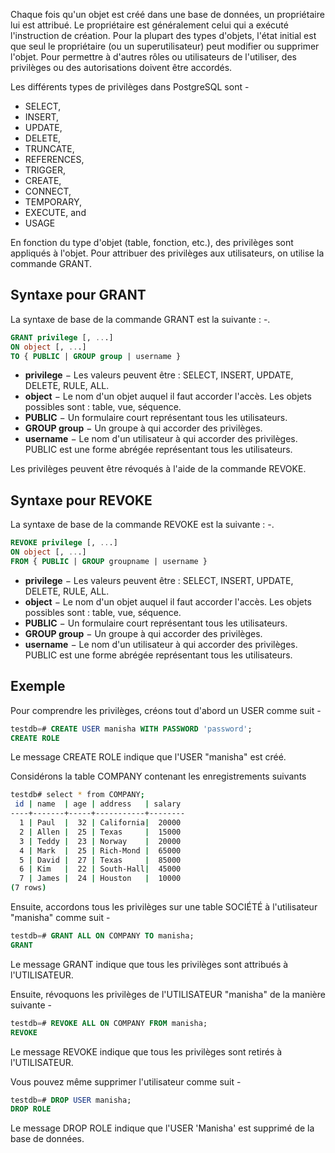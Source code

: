 Chaque fois qu'un objet est créé dans une base de données, un propriétaire lui est attribué. Le propriétaire est généralement celui qui a exécuté l'instruction de création. Pour la plupart des types d'objets, l'état initial est que seul le propriétaire (ou un superutilisateur) peut modifier ou supprimer l'objet. Pour permettre à d'autres rôles ou utilisateurs de l'utiliser, des privilèges ou des autorisations doivent être accordés.

Les différents types de privilèges dans PostgreSQL sont -

- SELECT,
- INSERT,
- UPDATE,
- DELETE,
- TRUNCATE,
- REFERENCES,
- TRIGGER,
- CREATE,
- CONNECT,
- TEMPORARY,
- EXECUTE, and
- USAGE

En fonction du type d'objet (table, fonction, etc.), des privilèges sont appliqués à l'objet. Pour attribuer des privilèges aux utilisateurs, on utilise la commande GRANT.

## Syntaxe pour GRANT

La syntaxe de base de la commande GRANT est la suivante : -.

```sql
GRANT privilege [, ...]
ON object [, ...]
TO { PUBLIC | GROUP group | username }
```

- **privilege** − Les valeurs peuvent être : SELECT, INSERT, UPDATE, DELETE, RULE, ALL.
- **object** − Le nom d'un objet auquel il faut accorder l'accès. Les objets possibles sont : table, vue, séquence.
- **PUBLIC** − Un formulaire court représentant tous les utilisateurs.
- **GROUP group** − Un groupe à qui accorder des privilèges.
- **username** − Le nom d'un utilisateur à qui accorder des privilèges. PUBLIC est une forme abrégée représentant tous les utilisateurs.

Les privilèges peuvent être révoqués à l'aide de la commande REVOKE.

## Syntaxe pour REVOKE

La syntaxe de base de la commande REVOKE est la suivante : -.

```sql
REVOKE privilege [, ...]
ON object [, ...]
FROM { PUBLIC | GROUP groupname | username }
```

- **privilege** − Les valeurs peuvent être : SELECT, INSERT, UPDATE, DELETE, RULE, ALL.
- **object** − Le nom d'un objet auquel il faut accorder l'accès. Les objets possibles sont : table, vue, séquence.
- **PUBLIC** − Un formulaire court représentant tous les utilisateurs.
- **GROUP group** − Un groupe à qui accorder des privilèges.
- **username** − Le nom d'un utilisateur à qui accorder des privilèges. PUBLIC est une forme abrégée représentant tous les utilisateurs.

## Exemple

Pour comprendre les privilèges, créons tout d'abord un USER comme suit -

```sql
testdb=# CREATE USER manisha WITH PASSWORD 'password';
CREATE ROLE
```

Le message CREATE ROLE indique que l'USER "manisha" est créé.

Considérons la table COMPANY contenant les enregistrements suivants

```bash
testdb# select * from COMPANY;
 id | name  | age | address   | salary
----+-------+-----+-----------+--------
  1 | Paul  |  32 | California|  20000
  2 | Allen |  25 | Texas     |  15000
  3 | Teddy |  23 | Norway    |  20000
  4 | Mark  |  25 | Rich-Mond |  65000
  5 | David |  27 | Texas     |  85000
  6 | Kim   |  22 | South-Hall|  45000
  7 | James |  24 | Houston   |  10000
(7 rows)
```

Ensuite, accordons tous les privilèges sur une table SOCIÉTÉ à l'utilisateur "manisha" comme suit -

```sql
testdb=# GRANT ALL ON COMPANY TO manisha;
GRANT
```

Le message GRANT indique que tous les privilèges sont attribués à l'UTILISATEUR.

Ensuite, révoquons les privilèges de l'UTILISATEUR "manisha" de la manière suivante -

```sql
testdb=# REVOKE ALL ON COMPANY FROM manisha;
REVOKE
```

Le message REVOKE indique que tous les privilèges sont retirés à l'UTILISATEUR.

Vous pouvez même supprimer l'utilisateur comme suit -

```sql
testdb=# DROP USER manisha;
DROP ROLE
```

Le message DROP ROLE indique que l'USER 'Manisha' est supprimé de la base de données.